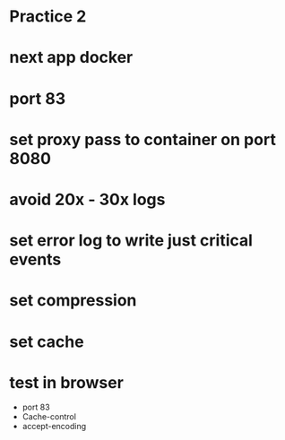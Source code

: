 # Practice 2 <!-- omit in toc -->

# next app docker
# port 83
# set proxy pass to container on port 8080
# avoid 20x - 30x logs
# set error log to write just critical events
# set compression
# set cache

# test in browser
- port 83
- Cache-control
- accept-encoding
